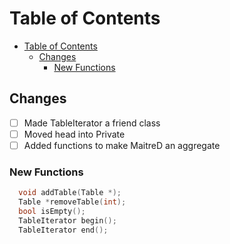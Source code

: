 # Table of Contents

- [Table of Contents](#table-of-contents)
  - [Changes](#changes)
    - [New Functions](#new-functions)

## Changes

- [ ] Made TableIterator a friend class
- [ ] Moved head into Private
- [ ] Added functions to make MaitreD an aggregate

### New Functions

```c++
  void addTable(Table *);
  Table *removeTable(int);
  bool isEmpty();
  TableIterator begin();
  TableIterator end();
```
